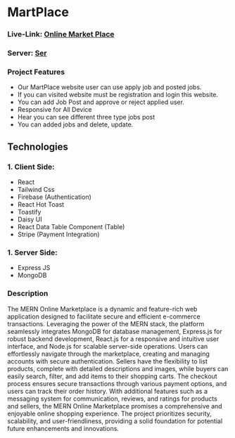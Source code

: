 # MartPlace

### Live-Link: [Online Market Place](https://martplace-d6c8a.web.app/)

### Server: [Ser](https://martplace-d6c8a.web.app/)

### Project Features

- Our MartPlace website user can use apply job and posted jobs.
- If you can visited website must be registration and login this website.
- You can add Job Post and approve or reject applied user.
- Responsive for All Device
- Hear you can see different three type jobs post
- You can added jobs and delete, update.

## Technologies

### 1. Client Side:

- React
- Tailwind Css
- Firebase (Authentication)
- React Hot Toast
- Toastify
- Daisy UI
- React Data Table Component (Table)
- Stripe (Payment Integration)

### 1. Server Side:

- Express JS
- MongoDB

### Description

The MERN Online Marketplace is a dynamic and feature-rich web application designed to facilitate secure and efficient e-commerce transactions. Leveraging the power of the MERN stack, the platform seamlessly integrates MongoDB for database management, Express.js for robust backend development, React.js for a responsive and intuitive user interface, and Node.js for scalable server-side operations. Users can effortlessly navigate through the marketplace, creating and managing accounts with secure authentication. Sellers have the flexibility to list products, complete with detailed descriptions and images, while buyers can easily search, filter, and add items to their shopping carts. The checkout process ensures secure transactions through various payment options, and users can track their order history. With additional features such as a messaging system for communication, reviews, and ratings for products and sellers, the MERN Online Marketplace promises a comprehensive and enjoyable online shopping experience. The project prioritizes security, scalability, and user-friendliness, providing a solid foundation for potential future enhancements and innovations.
